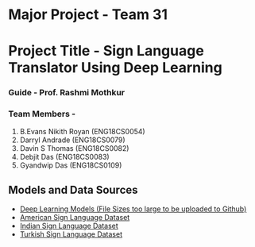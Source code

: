 # Major Project - Team 31

# Project Title - Sign Language Translator Using Deep Learning

### Guide - Prof. Rashmi Mothkur
### Team Members - 
 1. B.Evans Nikith Royan (ENG18CS0054)
 2. Darryl Andrade (ENG18CS0079)
 3. Davin S Thomas (ENG18CS0082)
 4. Debjit Das (ENG18CS0083)
 5. Gyandwip Das (ENG18CS0109)

## Models and Data Sources
 - [Deep Learning Models (File Sizes too large to be uploaded to Github)](https://drive.google.com/drive/folders/1kGC1f72RWPC0SSgrqeEdDXR9k8s_tg1h?usp=sharing)
 - [American Sign Language Dataset](https://www.kaggle.com/datasets/grassknoted/asl-alphabet)
 - [Indian Sign Language Dataset](https://www.kaggle.com/datasets/prathumarikeri/indian-sign-language-isl)
 - [Turkish Sign Language Dataset](https://www.kaggle.com/datasets/berkaykocaoglu/tr-sign-language)
